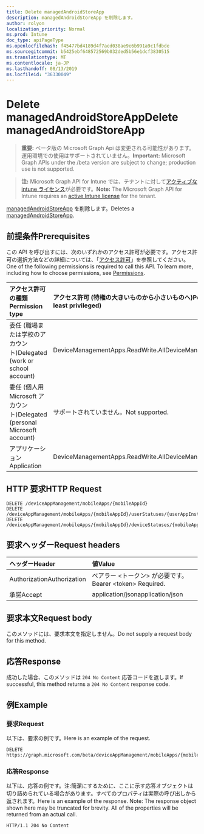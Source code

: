 ```yaml
---
title: Delete managedAndroidStoreApp
description: managedAndroidStoreApp を削除します。
author: rolyon
localization_priority: Normal
ms.prod: Intune
doc_type: apiPageType
ms.openlocfilehash: f45477bd4189d4f7aed038ae9e6b991a9c1fdbde
ms.sourcegitcommit: b5425ebf648572569b032ded5b56e1dcf3830515
ms.translationtype: MT
ms.contentlocale: ja-JP
ms.lasthandoff: 08/13/2019
ms.locfileid: "36330049"
---
```

# <a name="delete-managedandroidstoreapp"></a><span data-ttu-id="a5e56-103">Delete managedAndroidStoreApp</span><span class="sxs-lookup"><span data-stu-id="a5e56-103">Delete managedAndroidStoreApp</span></span>

> <span data-ttu-id="a5e56-104">**重要:** ベータ版の Microsoft Graph Api は変更される可能性があります。運用環境での使用はサポートされていません。</span><span class="sxs-lookup"><span data-stu-id="a5e56-104">**Important:** Microsoft Graph APIs under the /beta version are subject to change; production use is not supported.</span></span>

> <span data-ttu-id="a5e56-105">**注:** Microsoft Graph API for Intune では、テナントに対して[アクティブな intune ライセンス](https://go.microsoft.com/fwlink/?linkid=839381)が必要です。</span><span class="sxs-lookup"><span data-stu-id="a5e56-105">**Note:** The Microsoft Graph API for Intune requires an [active Intune license](https://go.microsoft.com/fwlink/?linkid=839381) for the tenant.</span></span>

<span data-ttu-id="a5e56-106">[managedAndroidStoreApp](../resources/intune-apps-managedandroidstoreapp.md) を削除します。</span><span class="sxs-lookup"><span data-stu-id="a5e56-106">Deletes a [managedAndroidStoreApp](../resources/intune-apps-managedandroidstoreapp.md).</span></span>

## <a name="prerequisites"></a><span data-ttu-id="a5e56-107">前提条件</span><span class="sxs-lookup"><span data-stu-id="a5e56-107">Prerequisites</span></span>
<span data-ttu-id="a5e56-p101">この API を呼び出すには、次のいずれかのアクセス許可が必要です。アクセス許可の選択方法などの詳細については、「[アクセス許可](/graph/permissions-reference)」を参照してください。</span><span class="sxs-lookup"><span data-stu-id="a5e56-p101">One of the following permissions is required to call this API. To learn more, including how to choose permissions, see [Permissions](/graph/permissions-reference).</span></span>

|<span data-ttu-id="a5e56-110">アクセス許可の種類</span><span class="sxs-lookup"><span data-stu-id="a5e56-110">Permission type</span></span>|<span data-ttu-id="a5e56-111">アクセス許可 (特権の大きいものから小さいものへ)</span><span class="sxs-lookup"><span data-stu-id="a5e56-111">Permissions (from most to least privileged)</span></span>|
|:---|:---|
|<span data-ttu-id="a5e56-112">委任 (職場または学校のアカウント)</span><span class="sxs-lookup"><span data-stu-id="a5e56-112">Delegated (work or school account)</span></span>|<span data-ttu-id="a5e56-113">DeviceManagementApps.ReadWrite.All</span><span class="sxs-lookup"><span data-stu-id="a5e56-113">DeviceManagementApps.ReadWrite.All</span></span>|
|<span data-ttu-id="a5e56-114">委任 (個人用 Microsoft アカウント)</span><span class="sxs-lookup"><span data-stu-id="a5e56-114">Delegated (personal Microsoft account)</span></span>|<span data-ttu-id="a5e56-115">サポートされていません。</span><span class="sxs-lookup"><span data-stu-id="a5e56-115">Not supported.</span></span>|
|<span data-ttu-id="a5e56-116">アプリケーション</span><span class="sxs-lookup"><span data-stu-id="a5e56-116">Application</span></span>|<span data-ttu-id="a5e56-117">DeviceManagementApps.ReadWrite.All</span><span class="sxs-lookup"><span data-stu-id="a5e56-117">DeviceManagementApps.ReadWrite.All</span></span>|

## <a name="http-request"></a><span data-ttu-id="a5e56-118">HTTP 要求</span><span class="sxs-lookup"><span data-stu-id="a5e56-118">HTTP Request</span></span>
<!-- {
  "blockType": "ignored"
}
-->
``` http
DELETE /deviceAppManagement/mobileApps/{mobileAppId}
DELETE /deviceAppManagement/mobileApps/{mobileAppId}/userStatuses/{userAppInstallStatusId}/app
DELETE /deviceAppManagement/mobileApps/{mobileAppId}/deviceStatuses/{mobileAppInstallStatusId}/app
```

## <a name="request-headers"></a><span data-ttu-id="a5e56-119">要求ヘッダー</span><span class="sxs-lookup"><span data-stu-id="a5e56-119">Request headers</span></span>
|<span data-ttu-id="a5e56-120">ヘッダー</span><span class="sxs-lookup"><span data-stu-id="a5e56-120">Header</span></span>|<span data-ttu-id="a5e56-121">値</span><span class="sxs-lookup"><span data-stu-id="a5e56-121">Value</span></span>|
|:---|:---|
|<span data-ttu-id="a5e56-122">Authorization</span><span class="sxs-lookup"><span data-stu-id="a5e56-122">Authorization</span></span>|<span data-ttu-id="a5e56-123">ベアラー &lt;トークン&gt; が必要です。</span><span class="sxs-lookup"><span data-stu-id="a5e56-123">Bearer &lt;token&gt; Required.</span></span>|
|<span data-ttu-id="a5e56-124">承諾</span><span class="sxs-lookup"><span data-stu-id="a5e56-124">Accept</span></span>|<span data-ttu-id="a5e56-125">application/json</span><span class="sxs-lookup"><span data-stu-id="a5e56-125">application/json</span></span>|

## <a name="request-body"></a><span data-ttu-id="a5e56-126">要求本文</span><span class="sxs-lookup"><span data-stu-id="a5e56-126">Request body</span></span>
<span data-ttu-id="a5e56-127">このメソッドには、要求本文を指定しません。</span><span class="sxs-lookup"><span data-stu-id="a5e56-127">Do not supply a request body for this method.</span></span>

## <a name="response"></a><span data-ttu-id="a5e56-128">応答</span><span class="sxs-lookup"><span data-stu-id="a5e56-128">Response</span></span>
<span data-ttu-id="a5e56-129">成功した場合、このメソッドは `204 No Content` 応答コードを返します。</span><span class="sxs-lookup"><span data-stu-id="a5e56-129">If successful, this method returns a `204 No Content` response code.</span></span>

## <a name="example"></a><span data-ttu-id="a5e56-130">例</span><span class="sxs-lookup"><span data-stu-id="a5e56-130">Example</span></span>

### <a name="request"></a><span data-ttu-id="a5e56-131">要求</span><span class="sxs-lookup"><span data-stu-id="a5e56-131">Request</span></span>
<span data-ttu-id="a5e56-132">以下は、要求の例です。</span><span class="sxs-lookup"><span data-stu-id="a5e56-132">Here is an example of the request.</span></span>
``` http
DELETE https://graph.microsoft.com/beta/deviceAppManagement/mobileApps/{mobileAppId}
```

### <a name="response"></a><span data-ttu-id="a5e56-133">応答</span><span class="sxs-lookup"><span data-stu-id="a5e56-133">Response</span></span>
<span data-ttu-id="a5e56-p102">以下は、応答の例です。注:簡潔にするために、ここに示す応答オブジェクトは切り詰められている場合があります。すべてのプロパティは実際の呼び出しから返されます。</span><span class="sxs-lookup"><span data-stu-id="a5e56-p102">Here is an example of the response. Note: The response object shown here may be truncated for brevity. All of the properties will be returned from an actual call.</span></span>
``` http
HTTP/1.1 204 No Content
```






